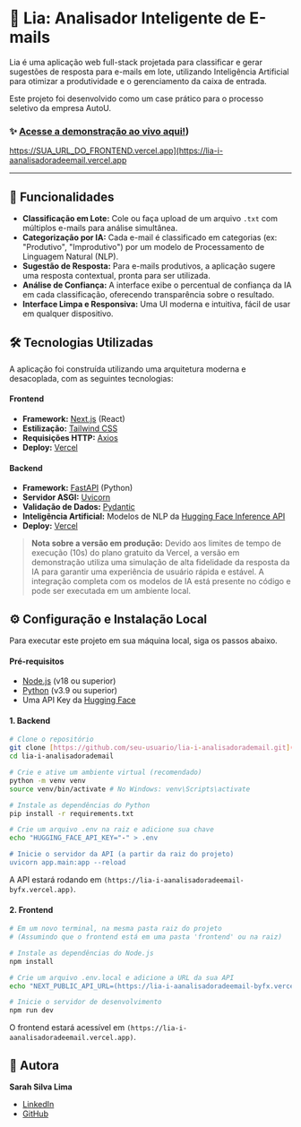 # 🤖 Lia: Analisador Inteligente de E-mails

Lia é uma aplicação web full-stack projetada para classificar e gerar sugestões de resposta para e-mails em lote, utilizando Inteligência Artificial para otimizar a produtividade e o gerenciamento da caixa de entrada.

Este projeto foi desenvolvido como um case prático para o processo seletivo da empresa AutoU.

### ✨ [Acesse a demonstração ao vivo aqui!]([))
https://SUA_URL_DO_FRONTEND.vercel.app](https://lia-i-aanalisadoradeemail.vercel.app

---


## 🚀 Funcionalidades

* **Classificação em Lote:** Cole ou faça upload de um arquivo `.txt` com múltiplos e-mails para análise simultânea.
* **Categorização por IA:** Cada e-mail é classificado em categorias (ex: "Produtivo", "Improdutivo") por um modelo de Processamento de Linguagem Natural (NLP).
* **Sugestão de Resposta:** Para e-mails produtivos, a aplicação sugere uma resposta contextual, pronta para ser utilizada.
* **Análise de Confiança:** A interface exibe o percentual de confiança da IA em cada classificação, oferecendo transparência sobre o resultado.
* **Interface Limpa e Responsiva:** Uma UI moderna e intuitiva, fácil de usar em qualquer dispositivo.

## 🛠️ Tecnologias Utilizadas

A aplicação foi construída utilizando uma arquitetura moderna e desacoplada, com as seguintes tecnologias:

#### **Frontend**
* **Framework:** [Next.js](https://nextjs.org/) (React)
* **Estilização:** [Tailwind CSS](https://tailwindcss.com/)
* **Requisições HTTP:** [Axios](https://axios-http.com/)
* **Deploy:** [Vercel](https://vercel.com/)

#### **Backend**
* **Framework:** [FastAPI](https://fastapi.tiangolo.com/) (Python)
* **Servidor ASGI:** [Uvicorn](https://www.uvicorn.org/)
* **Validação de Dados:** [Pydantic](https://pydantic-docs.helpmanual.io/)
* **Inteligência Artificial:** Modelos de NLP da [Hugging Face Inference API](https://huggingface.co/inference-api)
* **Deploy:** [Vercel](https://vercel.com/)

> **Nota sobre a versão em produção:** Devido aos limites de tempo de execução (10s) do plano gratuito da Vercel, a versão em demonstração utiliza uma simulação de alta fidelidade da resposta da IA para garantir uma experiência de usuário rápida e estável. A integração completa com os modelos de IA está presente no código e pode ser executada em um ambiente local.

## ⚙️ Configuração e Instalação Local

Para executar este projeto em sua máquina local, siga os passos abaixo.

#### **Pré-requisitos**
* [Node.js](https://nodejs.org/en/) (v18 ou superior)
* [Python](https://www.python.org/downloads/) (v3.9 ou superior)
* Uma API Key da [Hugging Face](https://huggingface.co/settings/tokens)

#### **1. Backend**

```bash
# Clone o repositório
git clone [https://github.com/seu-usuario/lia-i-analisadorademail.git](https://github.com/seu-usuario/lia-i-analisadorademail.git)
cd lia-i-analisadorademail

# Crie e ative um ambiente virtual (recomendado)
python -m venv venv
source venv/bin/activate # No Windows: venv\Scripts\activate

# Instale as dependências do Python
pip install -r requirements.txt

# Crie um arquivo .env na raiz e adicione sua chave
echo "HUGGING_FACE_API_KEY="-" > .env

# Inicie o servidor da API (a partir da raiz do projeto)
uvicorn app.main:app --reload
```
A API estará rodando em `(https://lia-i-aanalisadoradeemail-byfx.vercel.app)`.

#### **2. Frontend**

```bash
# Em um novo terminal, na mesma pasta raiz do projeto
# (Assumindo que o frontend está em uma pasta 'frontend' ou na raiz)

# Instale as dependências do Node.js
npm install

# Crie um arquivo .env.local e adicione a URL da sua API 
echo "NEXT_PUBLIC_API_URL=(https://lia-i-aanalisadoradeemail-byfx.vercel.app)" > .env.local

# Inicie o servidor de desenvolvimento
npm run dev
```
O frontend estará acessível em `(https://lia-i-aanalisadoradeemail.vercel.app)`.

## 👤 Autora

**Sarah Silva Lima**

* [LinkedIn](https://www.linkedin.com/in/sarahlimati/)
* [GitHub](https://github.com/Sarah6432)
